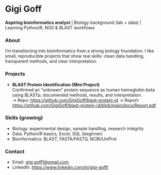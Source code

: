 # Gigi Goff
**Aspiring bioinformatics analyst** | Biology background (lab + data) | Learning Python/R, NGS & BLAST workflows

### About
I’m transitioning into bioinformatics from a strong biology foundation. I like small, reproducible projects that show real skills: clean data handling, transparent methods, and clear interpretation.

### Projects
- **BLAST Protein Identification (Mini Project)**  
  Confirmed an “unknown” protein sequence as human hemoglobin beta using BLASTp; documented methods, results, and interpretation.  
  → Repo: https://github.com/GigiGoff/blast-protein-id
  → Report: https://github.com/GigiGoff/blast-protein-id/blob/main/docs/Report.pdf

### Skills (growing)
- Biology: experimental design, sample handling, research integrity  
- Data: Python/R basics, Excel, SQL (beginner)
- Bioinformatics: BLAST, FASTA/FASTQ, NCBI/UniProt

### Contact
- Email: gigi.goff1@gmail.com
- LinkedIn: https://www.linkedin.com/in/gigi-goff/

